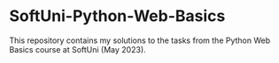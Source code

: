 # SoftUni-Python-Web-Basics
This repository contains my solutions to the tasks from the Python Web Basics course at SoftUni (May 2023).
